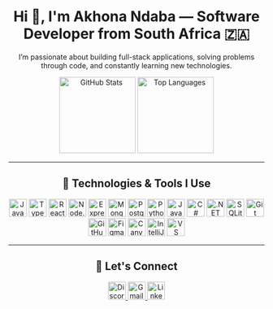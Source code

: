 <h1 align="center">Hi 👋, I'm Akhona Ndaba — Software Developer from South Africa 🇿🇦</h1>

<p align="center">I’m passionate about building full-stack applications, solving problems through code, and constantly learning new technologies.</p>

<div align="center">
  <img src="https://github-readme-stats.vercel.app/api?username=luthandoan&hide_title=false&hide_rank=false&show_icons=true&include_all_commits=true&count_private=true&disable_animations=false&theme=radical&locale=en&hide_border=false" height="150" alt="GitHub Stats" />
  <img src="https://github-readme-stats.vercel.app/api/top-langs?username=luthandoan&locale=en&hide_title=false&layout=compact&card_width=320&langs_count=6&theme=radical&hide_border=false" height="150" alt="Top Languages" />
</div>

---

<h2 align="center">🚀 Technologies & Tools I Use</h2>

<p align="center">
  <img src="https://cdn.jsdelivr.net/gh/devicons/devicon/icons/javascript/javascript-original.svg" height="35" alt="JavaScript"/>
  <img src="https://cdn.jsdelivr.net/gh/devicons/devicon/icons/typescript/typescript-original.svg" height="35" alt="TypeScript"/>
  <img src="https://cdn.jsdelivr.net/gh/devicons/devicon/icons/react/react-original.svg" height="35" alt="React"/>
  <img src="https://cdn.jsdelivr.net/gh/devicons/devicon/icons/nodejs/nodejs-original.svg" height="35" alt="Node.js"/>
  <img src="https://cdn.jsdelivr.net/gh/devicons/devicon/icons/express/express-original.svg" height="35" alt="Express"/>
  <img src="https://cdn.jsdelivr.net/gh/devicons/devicon/icons/mongodb/mongodb-original.svg" height="35" alt="MongoDB"/>
  <img src="https://cdn.jsdelivr.net/gh/devicons/devicon/icons/postgresql/postgresql-original.svg" height="35" alt="PostgreSQL"/>
  <img src="https://cdn.jsdelivr.net/gh/devicons/devicon/icons/python/python-original.svg" height="35" alt="Python"/>
  <img src="https://cdn.jsdelivr.net/gh/devicons/devicon/icons/java/java-original.svg" height="35" alt="Java"/>
  <img src="https://cdn.jsdelivr.net/gh/devicons/devicon/icons/csharp/csharp-original.svg" height="35" alt="C#"/>
  <img src="https://cdn.jsdelivr.net/gh/devicons/devicon/icons/dot-net/dot-net-original.svg" height="35" alt=".NET"/>
  <img src="https://cdn.jsdelivr.net/gh/devicons/devicon/icons/sqlite/sqlite-original.svg" height="35" alt="SQLite"/>
  <img src="https://cdn.jsdelivr.net/gh/devicons/devicon/icons/git/git-original.svg" height="35" alt="Git"/>
  <img src="https://cdn.jsdelivr.net/gh/devicons/devicon/icons/github/github-original.svg" height="35" alt="GitHub"/>
  <img src="https://cdn.jsdelivr.net/gh/devicons/devicon/icons/figma/figma-original.svg" height="35" alt="Figma"/>
  <img src="https://cdn.jsdelivr.net/gh/devicons/devicon/icons/canva/canva-original.svg" height="35" alt="Canva"/>
  <img src="https://cdn.jsdelivr.net/gh/devicons/devicon/icons/intellij/intellij-original.svg" height="35" alt="IntelliJ IDEA"/>
  <img src="https://cdn.jsdelivr.net/gh/devicons/devicon/icons/vscode/vscode-original.svg" height="35" alt="VS Code"/>
</p>

---

<h2 align="center">📧 Let's Connect</h2>

<p align="center">
  <a href="https://discord.gg/yYsv8nMq" target="_blank">
    <img src="https://img.shields.io/static/v1?message=Discord&logo=discord&label=&color=7289DA&logoColor=white&style=for-the-badge" height="35" alt="Discord"/>
  </a>
  <a href="mailto:andaba839@gmail.com" target="_blank">
    <img src="https://img.shields.io/static/v1?message=Gmail&logo=gmail&label=&color=D14836&logoColor=white&style=for-the-badge" height="35" alt="Gmail"/>
  </a>
  <a href="https://www.linkedin.com/in/akhona-ndaba-7503692b0" target="_blank">
    <img src="https://img.shields.io/static/v1?message=LinkedIn&logo=linkedin&label=&color=0077B5&logoColor=white&style=for-the-badge" height="35" alt="LinkedIn"/>
  </a>
</p>
